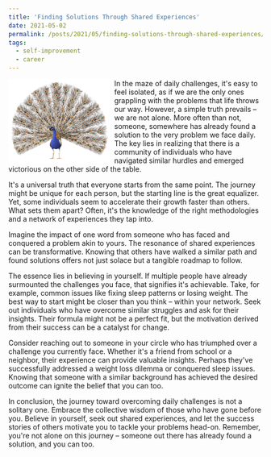 ```yaml
---
title: 'Finding Solutions Through Shared Experiences'
date: 2021-05-02
permalink: /posts/2021/05/finding-solutions-through-shared-experiences/
tags:
  - self-improvement
  - career
---
```


<img width="200" alt="peacock" src="/images/posts/finding-solutions-through-shared-experiences.png" style="float: left; margin-right: 10px;" /> In the maze of daily challenges, it's easy to feel isolated, as if we are the only ones grappling with the problems that life throws our way. However, a simple truth prevails – we are not alone. More often than not, someone, somewhere has already found a solution to the very problem we face daily. The key lies in realizing that there is a community of individuals who have navigated similar hurdles and emerged victorious on the other side of the table.

It's a universal truth that everyone starts from the same point. The journey might be unique for each person, but the starting line is the great equalizer. Yet, some individuals seem to accelerate their growth faster than others. What sets them apart? Often, it's the knowledge of the right methodologies and a network of experiences they tap into.

Imagine the impact of one word from someone who has faced and conquered a problem akin to yours. The resonance of shared experiences can be transformative. Knowing that others have walked a similar path and found solutions offers not just solace but a tangible roadmap to follow.

The essence lies in believing in yourself. If multiple people have already surmounted the challenges you face, that signifies it's achievable. Take, for example, common issues like fixing sleep patterns or losing weight. The best way to start might be closer than you think – within your network. Seek out individuals who have overcome similar struggles and ask for their insights. Their formula might not be a perfect fit, but the motivation derived from their success can be a catalyst for change.

Consider reaching out to someone in your circle who has triumphed over a challenge you currently face. Whether it's a friend from school or a neighbor, their experience can provide valuable insights. Perhaps they've successfully addressed a weight loss dilemma or conquered sleep issues. Knowing that someone with a similar background has achieved the desired outcome can ignite the belief that you can too.

In conclusion, the journey toward overcoming daily challenges is not a solitary one. Embrace the collective wisdom of those who have gone before you. Believe in yourself, seek out shared experiences, and let the success stories of others motivate you to tackle your problems head-on. Remember, you're not alone on this journey – someone out there has already found a solution, and you can too.

